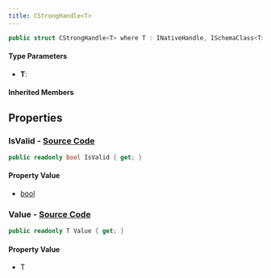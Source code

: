 ```yaml
---
title: CStrongHandle<T>
---
```


```csharp
public struct CStrongHandle<T> where T : INativeHandle, ISchemaClass<T>
```

#### Type Parameters

- **T**: 

#### Inherited Members

## Properties

### **IsValid** - [Source Code](https://github.com/swiftly-solution/swiftlys2/blob/main/managed/src/SwiftlyS2.Shared/Natives/Structs/CStrongHandle.cs#L18)

```csharp
public readonly bool IsValid { get; }
```

#### Property Value

- [bool](https://learn.microsoft.com/dotnet/api/system.boolean)

### **Value** - [Source Code](https://github.com/swiftly-solution/swiftlys2/blob/main/managed/src/SwiftlyS2.Shared/Natives/Structs/CStrongHandle.cs#L20)

```csharp
public readonly T Value { get; }
```

#### Property Value

- T

